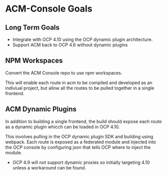 # ACM-Console Goals

## Long Term Goals

- Integrate with OCP 4.10 using the OCP dynamic plugin architecture.
- Support ACM back to OCP 4.6 without dynamic plugins

## NPM Workspaces

Convert the ACM Console repo to use npm workspaces.

This will enable each route in acm to be compiled and developed as an indiviual project, but allow all the routes to be pulled together in a single frontend.

## ACM Dynamic Plugins

In addition to building a single frontend, the build should expose each route as a dynamic plugin whicch can be loaded in OCP 4.10.

This involves pulling in the OCP dynamic plugin SDK and building using webpack. Each route is exposed as a federated module and injected into the OCP console by configuring json that tells OCP where to inject the module.

- OCP 4.9 will not support dynamic proxies so initially targeting 4.10 unless a workaround can be found.

